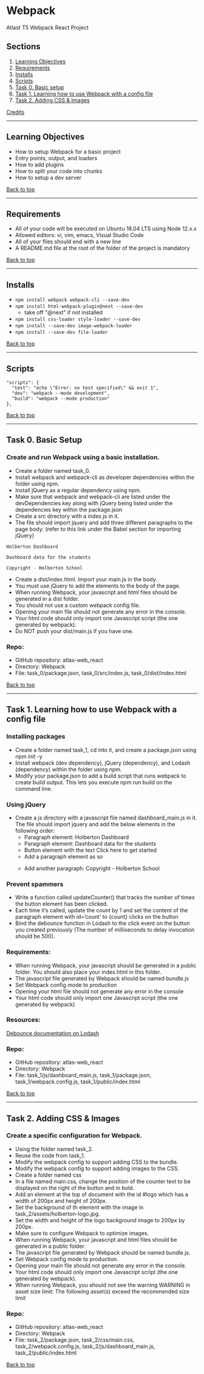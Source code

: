 # Webpack
Atlast T5 Webpack React Project

## Sections
<a name="Sections"></a>
1. [Learning Objectives](#learningObjectives)
2. [Requirements](#requirements)
3. [Installs](#installs)
4. [Scripts](#scripts)
5. [Task 0. Basic setup](#basicSetup)
6. [Task 1. Learning how to use Webpack with a config file](#webpackWithConfig)
7. [Task 2. Adding CSS & Images](#addingCssAndImages)

[Credits](#Credits)

__________________________________________________________________________________________________________________________________________
## Learning Objectives
<a name="learningObjectives"></a>
- How to setup Webpack for a basic project
- Entry points, output, and loaders
- How to add plugins
- How to split your code into chunks
- How to setup a dev server

[Back to top](#Sections)
__________________________________________________________________________________________________________________________________________

## Requirements
<a name="requirements"></a>
- All of your code will be executed on Ubuntu 18.04 LTS using Node 12.x.x
- Allowed editors: vi, vim, emacs, Visual Studio Code
- All of your files should end with a new line
- A README.md file at the root of the folder of the project is mandatory

[Back to top](#Sections)
__________________________________________________________________________________________________________________________________________

## Installs
<a name="installs"></a>
- `npm install webpack webpack-cli --save-dev`
- `npm install html-webpack-plugin@next --save-dev`
  - take off "@next" if not installed
- `npm install css-loader style-loader --save-dev`
- `npm install --save-dev image-webpack-loader`
- `npm install --save-dev file-loader`

[Back to top](#Sections)
__________________________________________________________________________________________________________________________________________

## Scripts
<a name="scripts"></a>
```
"scripts": {
  "test": "echo \"Error: no test specified\" && exit 1",
  "dev": "webpack --mode development",
  "build": "webpack --mode production"
},
```

[Back to top](#Sections)
__________________________________________________________________________________________________________________________________________

## Task 0. Basic Setup
<a name="basicSetup"></a>
### Create and run Webpack using a basic installation.
- Create a folder named task_0.
- Install webpack and webpack-cli as developer dependencies within the folder using npm.
- Install jQuery as a regular dependency using npm.
- Make sure that webpack and webpack-cli are listed under the devDependencies key along with jQuery being listed under the dependencies key within the package.json
- Create a src directory with a index.js in it.
- The file should import jquery and add three different paragraphs to the page body: (refer to this link under the Babel section for importing jQuery)

```
Holberton Dashboard

Dashboard data for the students

Copyright - Holberton School
```

- Create a dist/index.html. Import your main.js in the body.
- You must use jQuery to add the elements to the body of the page.
- When running Webpack, your javascript and html files should be generated in a dist folder.
- You should not use a custom webpack config file.
- Opening your main file should not generate any error in the console.
- Your html code should only import one Javascript script (the one generated by webpack).
- Do NOT push your dist/main.js if you have one.

### Repo:

- GitHub repository: atlas-web_react
- Directory: Webpack
- File: task_0/package.json, task_0/src/index.js, task_0/dist/index.html

[Back to top](#Sections)
__________________________________________________________________________________________________________________________________________

## Task 1. Learning how to use Webpack with a config file
<a name="webpackWithConfig"></a>
### Installing packages
- Create a folder named task_1, cd into it, and create a package.json using npm init -y
- Install webpack (dev dependency), jQuery (dependency), and Lodash (dependency) within the folder using npm.
- Modify your package.json to add a build script that runs webpack to create build output. This lets you execute npm run build on the command line.

### Using jQuery
- Create a js directory with a javascript file named dashboard_main.js in it. The file should import jquery and add the below elements in the following order:
  - Paragraph element: Holberton Dashboard
  - Paragraph element: Dashboard data for the students
  - Button element with the text Click here to get started
  - Add a paragraph element as so <p id='count'></p>
  - Add another paragraph: Copyright - Holberton School

### Prevent spammers
- Write a function called updateCounter() that tracks the number of times the button element has been clicked.
- Each time it’s called, update the count by 1 and set the content of the paragraph element with id=‘count’ to {count} clicks on the button
- Bind the debounce function in Lodash to the click event on the button you created previously (The number of milliseconds to delay invocation should be 500).

### Requirements:
- When running Webpack, your javascript should be generated in a public folder. You should also place your index.html in this folder.
- The javascript file generated by Webpack should be named bundle.js
- Set Webpack config mode to production
- Opening your html file should not generate any error in the console
- Your html code should only import one Javascript script (the one generated by webpack)

### Resources:
[Debounce documentation on Lodash](https://lodash.com/docs/4.17.15#debounce)

### Repo:

- GitHub repository: atlas-web_react
- Directory: Webpack
- File: task_1/js/dashboard_main.js, task_1/package.json, task_1/webpack.config.js, task_1/public/index.html

[Back to top](#Sections)
__________________________________________________________________________________________________________________________________________

## Task 2. Adding CSS & Images
<a name="addingCssAndImages"></a>
### Create a specific configuration for Webpack.
- Using the folder named task_2.
- Reuse the code from task_1.
- Modify the webpack config to support adding CSS to the bundle.
- Modify the webpack config to support adding images to the CSS.
- Create a folder named css
- In a file named main.css, change the position of the counter text to be displayed on the right of the button and in bold.
- Add an element at the top of document with the id #logo which has a width of 200px and height of 200px.
- Set the background of th element with the image in task_2/assets/holberton-logo.jpg.
- Set the width and height of the logo background image to 200px by 200px.
- Make sure to configure Webpack to optimize images.
- When running Webpack, your javascript and html files should be generated in a public folder.
- The javascript file generated by Webpack should be named bundle.js.
- Set Webpack config mode to production.
- Opening your main file should not generate any error in the console.
- Your html code should only import one Javascript script (the one generated by webpack).
- When running Webpack, you should not see the warning WARNING in asset size limit: The following asset(s) exceed the recommended size limit

### Repo:

- GitHub repository: atlas-web_react
- Directory: Webpack
- File: task_2/package.json, task_2/css/main.css, task_2/webpack.config.js, task_2/js/dashboard_main.js, task_2/public/index.html

[Back to top](#Sections)
